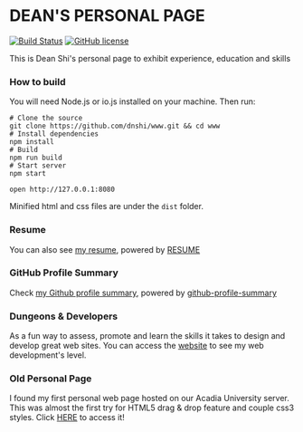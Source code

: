 # DEAN'S PERSONAL PAGE
[![Build Status](https://travis-ci.org/dnshi/www.svg?branch=master)](https://travis-ci.org/dnshi/www)
[![GitHub license](https://img.shields.io/:license-mit-blue.svg)](LICENSE.md)

This is Dean Shi's personal page to exhibit experience, education and skills

### How to build
You will need Node.js or io.js installed on your machine. Then run:

``` shell
# Clone the source
git clone https://github.com/dnshi/www.git && cd www
# Install dependencies
npm install
# Build
npm run build
# Start server
npm start

open http://127.0.0.1:8080
```

Minified html and css files are under the `dist` folder.

### Resume
You can also see [my resume](http://resume.github.io/?dnshi), powered by [RESUME](https://github.com/resume/resume.github.com)

### GitHub Profile Summary
Check [my Github profile summary](https://profile-summary-for-github.com/user/dnshi), powered by [github-profile-summary](https://github.com/tipsy/github-profile-summary)

### Dungeons & Developers
As a fun way to assess, promote and learn the skills it takes to design and develop great web sites. You can access the [website](http://www.dungeonsanddevelopers.com/#_a2b2c2de3hi2jklm2nopqrsuvx2y2z_19_Dean) to see my web development's level.

### Old Personal Page
I found my first personal web page hosted on our Acadia University server. This was almost the first try for HTML5 drag & drop feature and couple css3 styles. Click [HERE](http://falcon.acadiau.ca/~093997s/xiao_shi/) to access it!
